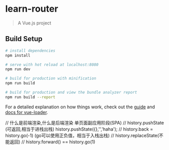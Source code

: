 # learn-router

> A Vue.js project

## Build Setup

``` bash
# install dependencies
npm install

# serve with hot reload at localhost:8080
npm run dev

# build for production with minification
npm run build

# build for production and view the bundle analyzer report
npm run build --report
```

For a detailed explanation on how things work, check out the [guide](http://vuejs-templates.github.io/webpack/) and [docs for vue-loader](http://vuejs.github.io/vue-loader).


// 什么是前端渲染,什么是后端渲染   单页面副应用阶段(SPA)
// history.pushState (可返回,相当于进栈出栈)   history.pushState({},'','haha');
// history.back  = history.go(-1)   (go可以使用正负值，相当于入栈出栈)
// history.replaceState(不能返回)
// history.forward() == history.go(1)